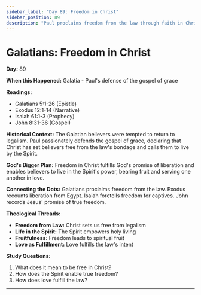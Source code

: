 ```yaml
---
sidebar_label: "Day 89: Freedom in Christ"
sidebar_position: 89
description: "Paul proclaims freedom from the law through faith in Christ."
---
```


# Galatians: Freedom in Christ

**Day:** 89

**When this Happened:** Galatia - Paul's defense of the gospel of grace

**Readings:**
- Galatians 5:1-26 (Epistle)
- Exodus 12:1-14 (Narrative)
- Isaiah 61:1-3 (Prophecy)
- John 8:31-36 (Gospel)

**Historical Context:** The Galatian believers were tempted to return to legalism. Paul passionately defends the gospel of grace, declaring that Christ has set believers free from the law's bondage and calls them to live by the Spirit.

**God's Bigger Plan:** Freedom in Christ fulfills God's promise of liberation and enables believers to live in the Spirit's power, bearing fruit and serving one another in love.

**Connecting the Dots:** Galatians proclaims freedom from the law. Exodus recounts liberation from Egypt. Isaiah foretells freedom for captives. John records Jesus' promise of true freedom.

****Theological Threads:****
- **Freedom from Law:** Christ sets us free from legalism
- **Life in the Spirit:** The Spirit empowers holy living
- **Fruitfulness:** Freedom leads to spiritual fruit
- **Love as Fulfillment:** Love fulfills the law's intent

**Study Questions:**
1. What does it mean to be free in Christ?
2. How does the Spirit enable true freedom?
3. How does love fulfill the law?

---